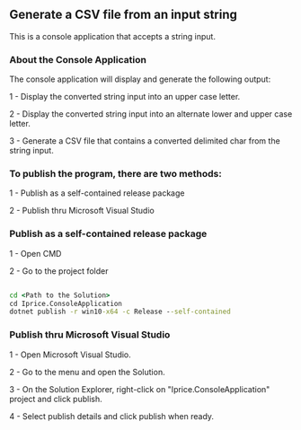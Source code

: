 ## Generate a CSV file from an input string

This is a console application that accepts a string input.


### About the Console Application

The console application will display and generate the following output:

1 - Display the converted string input into an upper case letter.

2 - Display the converted string input into an alternate lower and upper case letter.

3 - Generate a CSV file that contains a converted delimited char from the string input.


### To publish the program, there are two methods:

1 - Publish as a self-contained release package

2 - Publish thru Microsoft Visual Studio


### Publish as a self-contained release package

1 - Open CMD

2 - Go to the project folder

```cmd

cd <Path to the Solution>
cd Iprice.ConsoleApplication
dotnet publish -r win10-x64 -c Release --self-contained

```


### Publish thru Microsoft Visual Studio

1 - Open Microsoft Visual Studio.

2 - Go to the menu and open the Solution.

3 - On the Solution Explorer, right-click on "Iprice.ConsoleApplication" project and click publish.

4 - Select publish details and click publish when ready.
